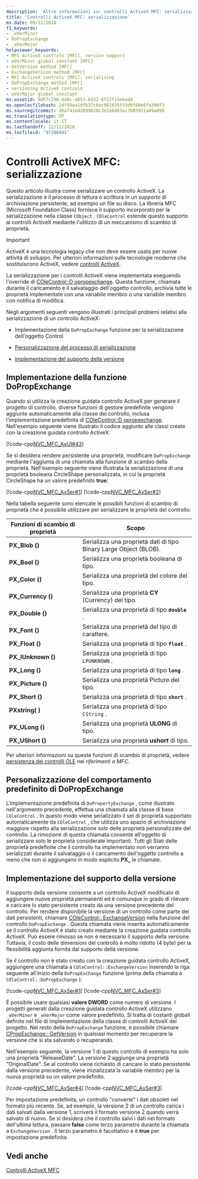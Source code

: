 ```yaml
---
description: 'Altre informazioni su: controlli ActiveX MFC: serializzazione'
title: 'Controlli ActiveX MFC: serializzazione'
ms.date: 09/12/2018
f1_keywords:
- _wVerMinor
- DoPropExchange
- _wVerMajor
helpviewer_keywords:
- MFC ActiveX controls [MFC], version support
- wVerMinor global constant [MFC]
- GetVersion method [MFC]
- ExchangeVersion method [MFC]
- MFC ActiveX controls [MFC], serializing
- DoPropExchange method [MFC]
- versioning ActiveX controls
- wVerMajor global constant
ms.assetid: 9d57c290-dd8c-4853-b552-6f17f15ebedd
ms.openlocfilehash: 24f49aa1dfb37c6ac981035f33d0f60e6fa398f3
ms.sourcegitcommit: d6af41e42699628c3e2e6063ec7b03931a49a098
ms.translationtype: MT
ms.contentlocale: it-IT
ms.lasthandoff: 12/11/2020
ms.locfileid: "97206045"
---
```

# <a name="mfc-activex-controls-serializing"></a>Controlli ActiveX MFC: serializzazione

Questo articolo illustra come serializzare un controllo ActiveX. La serializzazione è il processo di lettura o scrittura in un supporto di archiviazione persistente, ad esempio un file su disco. La libreria MFC (Microsoft Foundation Class) fornisce il supporto incorporato per la serializzazione nella classe `CObject` . `COleControl` estende questo supporto ai controlli ActiveX mediante l'utilizzo di un meccanismo di scambio di proprietà.

>[!IMPORTANT]
> ActiveX è una tecnologia legacy che non deve essere usata per nuove attività di sviluppo. Per ulteriori informazioni sulle tecnologie moderne che sostituiscono ActiveX, vedere [controlli ActiveX](activex-controls.md).

La serializzazione per i controlli ActiveX viene implementata eseguendo l'override di [COleControl::D opropexchange](reference/colecontrol-class.md#dopropexchange). Questa funzione, chiamata durante il caricamento e il salvataggio dell'oggetto controllo, archivia tutte le proprietà implementate con una variabile membro o una variabile membro con notifica di modifica.

Negli argomenti seguenti vengono illustrati i principali problemi relativi alla serializzazione di un controllo ActiveX:

- Implementazione della `DoPropExchange` funzione per la serializzazione dell'oggetto Control

- [Personalizzazione del processo di serializzazione](#_core_customizing_the_default_behavior_of_dopropexchange)

- [Implementazione del supporto della versione](#_core_implementing_version_support)

## <a name="implementing-the-dopropexchange-function"></a><a name="_core_implementing_the_dopropexchange_function"></a> Implementazione della funzione DoPropExchange

Quando si utilizza la creazione guidata controllo ActiveX per generare il progetto di controllo, diverse funzioni di gestore predefinite vengono aggiunte automaticamente alla classe del controllo, inclusa l'implementazione predefinita di [COleControl::D opropexchange](reference/colecontrol-class.md#dopropexchange). Nell'esempio seguente viene illustrato il codice aggiunto alle classi create con la creazione guidata controllo ActiveX:

[!code-cpp[NVC_MFC_AxUI#43](codesnippet/cpp/mfc-activex-controls-serializing_1.cpp)]

Se si desidera rendere persistente una proprietà, modificare `DoPropExchange` mediante l'aggiunta di una chiamata alla funzione di scambio della proprietà. Nell'esempio seguente viene illustrata la serializzazione di una proprietà booleana CircleShape personalizzata, in cui la proprietà CircleShape ha un valore predefinito **true**:

[!code-cpp[NVC_MFC_AxSer#1](codesnippet/cpp/mfc-activex-controls-serializing_2.cpp)]
[!code-cpp[NVC_MFC_AxSer#2](codesnippet/cpp/mfc-activex-controls-serializing_3.cpp)]

Nella tabella seguente sono elencate le possibili funzioni di scambio di proprietà che è possibile utilizzare per serializzare le proprietà del controllo:

|Funzioni di scambio di proprietà|Scopo|
|---------------------------------|-------------|
|**PX_Blob ()**|Serializza una proprietà dati di tipo Binary Large Object (BLOB).|
|**PX_Bool ()**|Serializza una proprietà booleana di tipo.|
|**PX_Color ()**|Serializza una proprietà del colore del tipo.|
|**PX_Currency ()**|Serializza una proprietà **CY** (Currency) del tipo.|
|**PX_Double ()**|Serializza una proprietà di tipo **`double`** .|
|**PX_Font ()**|Serializza una proprietà del tipo di carattere.|
|**PX_Float ()**|Serializza una proprietà di tipo **`float`** .|
|**PX_IUnknown ()**|Serializza una proprietà di tipo `LPUNKNOWN` .|
|**PX_Long ()**|Serializza una proprietà di tipo **`long`** .|
|**PX_Picture ()**|Serializza una proprietà Picture del tipo.|
|**PX_Short ()**|Serializza una proprietà di tipo **`short`** .|
|**PXstring( )**|Serializza una proprietà di tipo `CString` .|
|**PX_ULong ()**|Serializza una proprietà **ULONG** di tipo.|
|**PX_UShort ()**|Serializza una proprietà **ushort** di tipo.|

Per ulteriori informazioni su queste funzioni di scambio di proprietà, vedere [persistenza dei controlli OLE](reference/persistence-of-ole-controls.md) nei *riferimenti a MFC*.

## <a name="customizing-the-default-behavior-of-dopropexchange"></a><a name="_core_customizing_the_default_behavior_of_dopropexchange"></a> Personalizzazione del comportamento predefinito di DoPropExchange

L'implementazione predefinita di `DoPropertyExchange` , come illustrato nell'argomento precedente, effettua una chiamata alla classe di base `COleControl` . In questo modo viene serializzato il set di proprietà supportato automaticamente da `COleControl` , che utilizza uno spazio di archiviazione maggiore rispetto alla serializzazione solo delle proprietà personalizzate del controllo. La rimozione di questa chiamata consente all'oggetto di serializzare solo le proprietà considerate importanti. Tutti gli Stati delle proprietà predefinite che il controllo ha implementato non verranno serializzati durante il salvataggio o il caricamento dell'oggetto controllo a meno che non si aggiungano in modo esplicito **PX_** le chiamate.

## <a name="implementing-version-support"></a><a name="_core_implementing_version_support"></a> Implementazione del supporto della versione

Il supporto della versione consente a un controllo ActiveX modificato di aggiungere nuove proprietà permanenti ed è comunque in grado di rilevare e caricare lo stato persistente creato da una versione precedente del controllo. Per rendere disponibile la versione di un controllo come parte dei dati persistenti, chiamare [COleControl:: ExchangeVersion](reference/colecontrol-class.md#exchangeversion) nella funzione del controllo `DoPropExchange` . Questa chiamata viene inserita automaticamente se il controllo ActiveX è stato creato mediante la creazione guidata controllo ActiveX. Può essere rimosso se non è necessario il supporto della versione. Tuttavia, il costo delle dimensioni del controllo è molto ridotto (4 byte) per la flessibilità aggiunta fornita dal supporto della versione.

Se il controllo non è stato creato con la creazione guidata controllo ActiveX, aggiungere una chiamata a `COleControl::ExchangeVersion` inserendo la riga seguente all'inizio della `DoPropExchange` funzione (prima della chiamata a `COleControl::DoPropExchange` ):

[!code-cpp[NVC_MFC_AxSer#1](codesnippet/cpp/mfc-activex-controls-serializing_2.cpp)]
[!code-cpp[NVC_MFC_AxSer#3](codesnippet/cpp/mfc-activex-controls-serializing_4.cpp)]

È possibile usare qualsiasi **valore DWORD** come numero di versione. I progetti generati dalla creazione guidata controllo ActiveX utilizzano `_wVerMinor` e `_wVerMajor` come valore predefinito. Si tratta di costanti globali definite nel file di implementazione della classe di controlli ActiveX del progetto. Nel resto della `DoPropExchange` funzione, è possibile chiamare [CPropExchange:: GetVersion](reference/cpropexchange-class.md#getversion) in qualsiasi momento per recuperare la versione che si sta salvando o recuperando.

Nell'esempio seguente, la versione 1 di questo controllo di esempio ha solo una proprietà "ReleaseDate". La versione 2 aggiunge una proprietà "OriginalDate". Se al controllo viene richiesto di caricare lo stato persistente dalla versione precedente, viene inizializzata la variabile membro per la nuova proprietà su un valore predefinito.

[!code-cpp[NVC_MFC_AxSer#4](codesnippet/cpp/mfc-activex-controls-serializing_5.cpp)]
[!code-cpp[NVC_MFC_AxSer#3](codesnippet/cpp/mfc-activex-controls-serializing_4.cpp)]

Per impostazione predefinita, un controllo "converte" i dati obsoleti nel formato più recente. Se, ad esempio, la versione 2 di un controllo carica i dati salvati dalla versione 1, scriverà il formato versione 2 quando verrà salvato di nuovo. Se si desidera che il controllo salvi i dati nel formato dell'ultima lettura, passare **false** come terzo parametro durante la chiamata a `ExchangeVersion` . Il terzo parametro è facoltativo e è **true** per impostazione predefinita.

## <a name="see-also"></a>Vedi anche

[Controlli ActiveX MFC](mfc-activex-controls.md)
